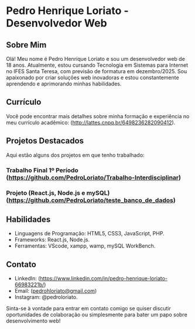 # Pedro Henrique Loriato - Desenvolvedor Web

## Sobre Mim
Olá! Meu nome é Pedro Henrique Loriato e sou um desenvolvedor web de 18 anos. Atualmente, estou cursando Tecnologia em Sistemas para Internet no IFES Santa Teresa, com previsão de formatura em dezembro/2025. Sou apaixonado por criar soluções web inovadoras e estou constantemente aprendendo e aprimorando minhas habilidades.

## Currículo
Você pode encontrar mais detalhes sobre minha formação e experiência no meu currículo acadêmico: (http://lattes.cnpq.br/6498236282090412).

## Projetos Destacados
Aqui estão alguns dos projetos em que tenho trabalhado:

### Trabalho Final 1º Período (https://github.com/PedroLoriato/Trabalho-Interdisciplinar)

### Projeto (React.js, Node.js e mySQL) (https://github.com/PedroLoriato/teste_banco_de_dados)

## Habilidades
- Linguagens de Programação: HTML5, CSS3, JavaScript, PHP.
- Frameworks: React.js, Node.js.
- Ferramentas: VScode, xampp, wamp, mySQL WorkBench. 

## Contato
- LinkedIn: (https://www.linkedin.com/in/pedro-henrique-loriato-66983221b/)
- Email: (pedrohloriato@gmail.com)
- Instagram: @pedroloriato.

Sinta-se à vontade para entrar em contato comigo se quiser discutir oportunidades de colaboração ou simplesmente para bater um papo sobre desenvolvimento web!
